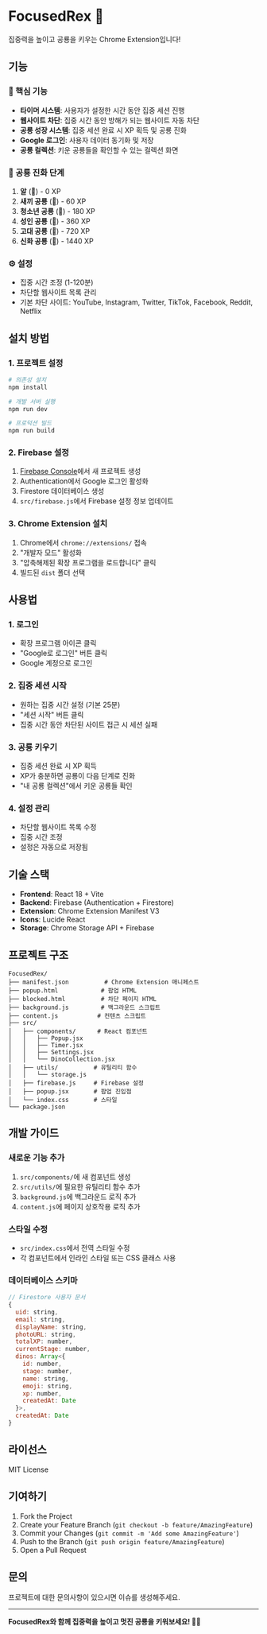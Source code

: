 # FocusedRex 🦕

집중력을 높이고 공룡을 키우는 Chrome Extension입니다!

## 기능

### 🎯 핵심 기능
- **타이머 시스템**: 사용자가 설정한 시간 동안 집중 세션 진행
- **웹사이트 차단**: 집중 시간 동안 방해가 되는 웹사이트 자동 차단
- **공룡 성장 시스템**: 집중 세션 완료 시 XP 획득 및 공룡 진화
- **Google 로그인**: 사용자 데이터 동기화 및 저장
- **공룡 컬렉션**: 키운 공룡들을 확인할 수 있는 컬렉션 화면

### 🦖 공룡 진화 단계
1. **알** (🥚) - 0 XP
2. **새끼 공룡** (🦕) - 60 XP
3. **청소년 공룡** (🦖) - 180 XP
4. **성인 공룡** (🦴) - 360 XP
5. **고대 공룡** (🦕) - 720 XP
6. **신화 공룡** (🐉) - 1440 XP

### ⚙️ 설정
- 집중 시간 조정 (1-120분)
- 차단할 웹사이트 목록 관리
- 기본 차단 사이트: YouTube, Instagram, Twitter, TikTok, Facebook, Reddit, Netflix

## 설치 방법

### 1. 프로젝트 설정
```bash
# 의존성 설치
npm install

# 개발 서버 실행
npm run dev

# 프로덕션 빌드
npm run build
```

### 2. Firebase 설정
1. [Firebase Console](https://console.firebase.google.com/)에서 새 프로젝트 생성
2. Authentication에서 Google 로그인 활성화
3. Firestore 데이터베이스 생성
4. `src/firebase.js`에서 Firebase 설정 정보 업데이트

### 3. Chrome Extension 설치
1. Chrome에서 `chrome://extensions/` 접속
2. "개발자 모드" 활성화
3. "압축해제된 확장 프로그램을 로드합니다" 클릭
4. 빌드된 `dist` 폴더 선택

## 사용법

### 1. 로그인
- 확장 프로그램 아이콘 클릭
- "Google로 로그인" 버튼 클릭
- Google 계정으로 로그인

### 2. 집중 세션 시작
- 원하는 집중 시간 설정 (기본 25분)
- "세션 시작" 버튼 클릭
- 집중 시간 동안 차단된 사이트 접근 시 세션 실패

### 3. 공룡 키우기
- 집중 세션 완료 시 XP 획득
- XP가 충분하면 공룡이 다음 단계로 진화
- "내 공룡 컬렉션"에서 키운 공룡들 확인

### 4. 설정 관리
- 차단할 웹사이트 목록 수정
- 집중 시간 조정
- 설정은 자동으로 저장됨

## 기술 스택

- **Frontend**: React 18 + Vite
- **Backend**: Firebase (Authentication + Firestore)
- **Extension**: Chrome Extension Manifest V3
- **Icons**: Lucide React
- **Storage**: Chrome Storage API + Firebase

## 프로젝트 구조

```
FocusedRex/
├── manifest.json          # Chrome Extension 매니페스트
├── popup.html            # 팝업 HTML
├── blocked.html          # 차단 페이지 HTML
├── background.js         # 백그라운드 스크립트
├── content.js           # 컨텐츠 스크립트
├── src/
│   ├── components/      # React 컴포넌트
│   │   ├── Popup.jsx
│   │   ├── Timer.jsx
│   │   ├── Settings.jsx
│   │   └── DinoCollection.jsx
│   ├── utils/          # 유틸리티 함수
│   │   └── storage.js
│   ├── firebase.js     # Firebase 설정
│   ├── popup.jsx       # 팝업 진입점
│   └── index.css       # 스타일
└── package.json
```

## 개발 가이드

### 새로운 기능 추가
1. `src/components/`에 새 컴포넌트 생성
2. `src/utils/`에 필요한 유틸리티 함수 추가
3. `background.js`에 백그라운드 로직 추가
4. `content.js`에 페이지 상호작용 로직 추가

### 스타일 수정
- `src/index.css`에서 전역 스타일 수정
- 각 컴포넌트에서 인라인 스타일 또는 CSS 클래스 사용

### 데이터베이스 스키마
```javascript
// Firestore 사용자 문서
{
  uid: string,
  email: string,
  displayName: string,
  photoURL: string,
  totalXP: number,
  currentStage: number,
  dinos: Array<{
    id: number,
    stage: number,
    name: string,
    emoji: string,
    xp: number,
    createdAt: Date
  }>,
  createdAt: Date
}
```

## 라이선스

MIT License

## 기여하기

1. Fork the Project
2. Create your Feature Branch (`git checkout -b feature/AmazingFeature`)
3. Commit your Changes (`git commit -m 'Add some AmazingFeature'`)
4. Push to the Branch (`git push origin feature/AmazingFeature`)
5. Open a Pull Request

## 문의

프로젝트에 대한 문의사항이 있으시면 이슈를 생성해주세요.

---

**FocusedRex와 함께 집중력을 높이고 멋진 공룡을 키워보세요! 🦕✨**
